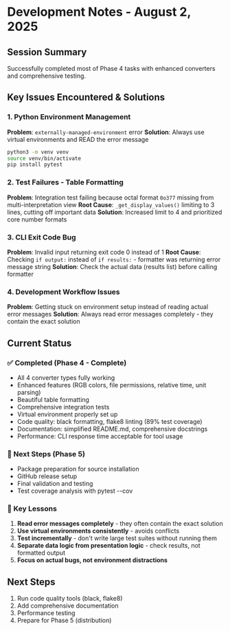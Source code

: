 # Development Notes - August 2, 2025

## Session Summary

Successfully completed most of Phase 4 tasks with enhanced converters and comprehensive testing.

## Key Issues Encountered & Solutions

### 1. Python Environment Management

**Problem**: `externally-managed-environment` error
**Solution**: Always use virtual environments and READ the error message

```bash
python3 -m venv venv
source venv/bin/activate
pip install pytest
```

### 2. Test Failures - Table Formatting

**Problem**: Integration test failing because octal format `0o377` missing from multi-interpretation view
**Root Cause**: `_get_display_values()` limiting to 3 lines, cutting off important data
**Solution**: Increased limit to 4 and prioritized core number formats

### 3. CLI Exit Code Bug

**Problem**: Invalid input returning exit code 0 instead of 1
**Root Cause**: Checking `if output:` instead of `if results:` - formatter was returning error message string
**Solution**: Check the actual data (results list) before calling formatter

### 4. Development Workflow Issues

**Problem**: Getting stuck on environment setup instead of reading actual error messages
**Solution**: Always read error messages completely - they contain the exact solution

## Current Status

### ✅ Completed (Phase 4 - Complete)

- All 4 converter types fully working
- Enhanced features (RGB colors, file permissions, relative time, unit parsing)
- Beautiful table formatting
- Comprehensive integration tests
- Virtual environment properly set up
- Code quality: black formatting, flake8 linting (89% test coverage)
- Documentation: simplified README.md, comprehensive docstrings
- Performance: CLI response time acceptable for tool usage

### 🚧 Next Steps (Phase 5)

- Package preparation for source installation
- GitHub release setup
- Final validation and testing
- Test coverage analysis with pytest --cov

### 📝 Key Lessons

1. **Read error messages completely** - they often contain the exact solution
2. **Use virtual environments consistently** - avoids conflicts
3. **Test incrementally** - don't write large test suites without running them
4. **Separate data logic from presentation logic** - check results, not formatted output
5. **Focus on actual bugs, not environment distractions**

## Next Steps

1. Run code quality tools (black, flake8)
2. Add comprehensive documentation
3. Performance testing
4. Prepare for Phase 5 (distribution)
